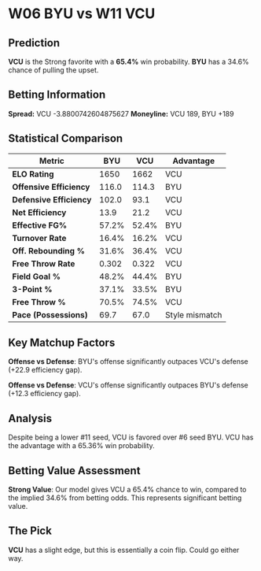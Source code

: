 # W06 BYU vs W11 VCU

## Prediction
**VCU** is the Strong favorite with a **65.4%** win probability.
**BYU** has a 34.6% chance of pulling the upset.

## Betting Information
**Spread:** VCU -3.8800742604875627
**Moneyline:** VCU 189, BYU +189

## Statistical Comparison

| Metric | BYU | VCU | Advantage |
|--------|-----------------|-----------------|----------|
| **ELO Rating** | 1650 | 1662 | VCU |
| **Offensive Efficiency** | 116.0 | 114.3 | BYU |
| **Defensive Efficiency** | 102.0 | 93.1 | VCU |
| **Net Efficiency** | 13.9 | 21.2 | VCU |
| **Effective FG%** | 57.2% | 52.4% | BYU |
| **Turnover Rate** | 16.4% | 16.2% | VCU |
| **Off. Rebounding %** | 31.6% | 36.4% | VCU |
| **Free Throw Rate** | 0.302 | 0.322 | VCU |
| **Field Goal %** | 48.2% | 44.4% | BYU |
| **3-Point %** | 37.1% | 33.5% | BYU |
| **Free Throw %** | 70.5% | 74.5% | VCU |
| **Pace (Possessions)** | 69.7 | 67.0 | Style mismatch |

## Key Matchup Factors

**Offense vs Defense**: BYU's offense significantly outpaces VCU's defense (+22.9 efficiency gap).

**Offense vs Defense**: VCU's offense significantly outpaces BYU's defense (+12.3 efficiency gap).

## Analysis

Despite being a lower #11 seed, VCU is favored over #6 seed BYU. VCU has the advantage with a 65.36% win probability.

## Betting Value Assessment

**Strong Value**: Our model gives VCU a 65.4% chance to win, compared to the implied 34.6% from betting odds. This represents significant betting value.

## The Pick

**VCU** has a slight edge, but this is essentially a coin flip. Could go either way.

